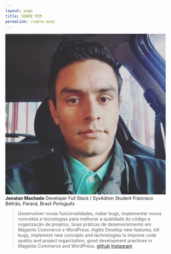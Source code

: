 ```yaml
---
layout: page
title: SOBRE MIM
permalink: /sobre-mim/
---
```


![](/img/uploads/18444931_1906357222977860_3222738537438773248_n.jpg)
**Jonatan Machado**
Developer Full Stack / SysAdmin Student
Francisco Beltrão, Paraná, Brasil
_Português_
> Desenvolver novas funcionalidades, matar bugs, implementar novos conceitos e tecnologias para melhorar a qualidade do código e organização de projetos, boas práticas de desenvolvimento em Magento Commerce e WordPress.
_Inglês_
> Develop new features, kill bugs, implement new concepts and technologies to improve code quality and project organization, good development practices in Magento Commerce and WordPress.
[github](https://github.com/jonatanaxe)
[Instagram](https://instagram.com/jonatanaxe)
